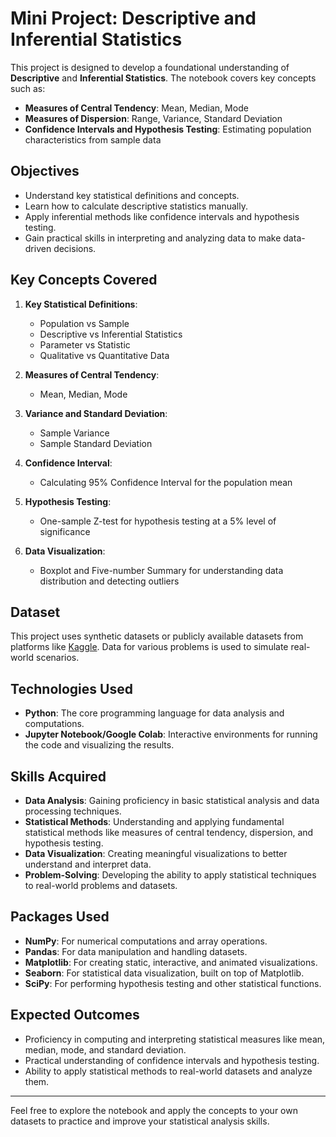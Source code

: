 # Mini Project: Descriptive and Inferential Statistics

This project is designed to develop a foundational understanding of **Descriptive** and **Inferential Statistics**. The notebook covers key concepts such as:

- **Measures of Central Tendency**: Mean, Median, Mode
- **Measures of Dispersion**: Range, Variance, Standard Deviation
- **Confidence Intervals and Hypothesis Testing**: Estimating population characteristics from sample data

## Objectives

- Understand key statistical definitions and concepts.
- Learn how to calculate descriptive statistics manually.
- Apply inferential methods like confidence intervals and hypothesis testing.
- Gain practical skills in interpreting and analyzing data to make data-driven decisions.

## Key Concepts Covered

1. **Key Statistical Definitions**:
    - Population vs Sample
    - Descriptive vs Inferential Statistics
    - Parameter vs Statistic
    - Qualitative vs Quantitative Data

2. **Measures of Central Tendency**:
    - Mean, Median, Mode

3. **Variance and Standard Deviation**:
    - Sample Variance
    - Sample Standard Deviation

4. **Confidence Interval**:
    - Calculating 95% Confidence Interval for the population mean

5. **Hypothesis Testing**:
    - One-sample Z-test for hypothesis testing at a 5% level of significance

6. **Data Visualization**:
    - Boxplot and Five-number Summary for understanding data distribution and detecting outliers

## Dataset

This project uses synthetic datasets or publicly available datasets from platforms like [Kaggle](https://www.kaggle.com/). Data for various problems is used to simulate real-world scenarios.

## Technologies Used

- **Python**: The core programming language for data analysis and computations.
- **Jupyter Notebook/Google Colab**: Interactive environments for running the code and visualizing the results.

## Skills Acquired

- **Data Analysis**: Gaining proficiency in basic statistical analysis and data processing techniques.
- **Statistical Methods**: Understanding and applying fundamental statistical methods like measures of central tendency, dispersion, and hypothesis testing.
- **Data Visualization**: Creating meaningful visualizations to better understand and interpret data.
- **Problem-Solving**: Developing the ability to apply statistical techniques to real-world problems and datasets.

## Packages Used

- **NumPy**: For numerical computations and array operations.
- **Pandas**: For data manipulation and handling datasets.
- **Matplotlib**: For creating static, interactive, and animated visualizations.
- **Seaborn**: For statistical data visualization, built on top of Matplotlib.
- **SciPy**: For performing hypothesis testing and other statistical functions.

## Expected Outcomes

- Proficiency in computing and interpreting statistical measures like mean, median, mode, and standard deviation.
- Practical understanding of confidence intervals and hypothesis testing.
- Ability to apply statistical methods to real-world datasets and analyze them.

---

Feel free to explore the notebook and apply the concepts to your own datasets to practice and improve your statistical analysis skills.

